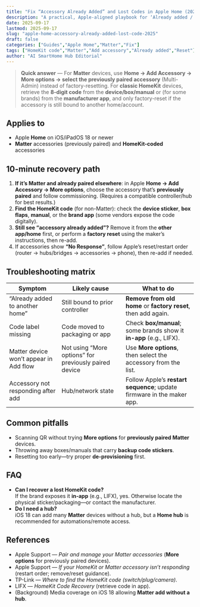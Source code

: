 ```yaml
---
title: "Fix “Accessory Already Added” and Lost Codes in Apple Home (2025)"
description: "A practical, Apple-aligned playbook for ‘Already added / Can’t add accessory’ and missing HomeKit/Matter codes—where to find codes, how to add previously paired Matter devices, and when to reset."
date: 2025-09-17
lastmod: 2025-09-17
slug: "apple-home-accessory-already-added-lost-code-2025"
draft: false
categories: ["Guides","Apple Home","Matter","Fix"]
tags: ["HomeKit code","Matter","Add accessory","Already added","Reset"]
author: "AI SmartHome Hub Editorial"
---
```


> **Quick answer** — For **Matter** devices, use **Home → Add Accessory → More options → select the previously paired accessory** (Multi-Admin) instead of factory-resetting. For **classic HomeKit** devices, retrieve the **8-digit code** from the **device/box/manual** or (for some brands) from the **manufacturer app**, and only factory-reset if the accessory is still bound to another home/account.

## Applies to
- Apple **Home** on iOS/iPadOS 18 or newer  
- **Matter** accessories (previously paired) and **HomeKit-coded** accessories

## 10-minute recovery path
1. **If it’s Matter and already paired elsewhere**: in Apple **Home → Add Accessory → More options**, choose the accessory that’s **previously paired** and follow commissioning. (Requires a compatible controller/hub for best results.)  
2. **Find the HomeKit code** (for non-Matter): check the **device sticker**, **box flaps**, **manual**, or the **brand app** (some vendors expose the code digitally).  
3. **Still see “accessory already added”?** Remove it from the **other app/home** first, or perform a **factory reset** using the maker’s instructions, then re-add.  
4. If accessories show **“No Response”**, follow Apple’s reset/restart order (router → hubs/bridges → accessories → phone), then re-add if needed.

## Troubleshooting matrix
| Symptom                                | Likely cause                                          | What to do                                                   |
| -------------------------------------- | ----------------------------------------------------- | ------------------------------------------------------------ |
| “Already added to another home”        | Still bound to prior controller                       | **Remove from old home** or **factory reset**, then add again. |
| Code label missing                     | Code moved to packaging or app                        | Check **box/manual**; some brands show it **in-app** (e.g., LIFX). |
| Matter device won’t appear in Add flow | Not using “More options” for previously paired device | Use **More options**, then select the accessory from the list. |
| Accessory not responding after add     | Hub/network state                                     | Follow Apple’s **restart sequence**; update firmware in the maker app. |

## Common pitfalls
- Scanning QR without trying **More options** for **previously paired Matter** devices.  
- Throwing away boxes/manuals that carry **backup code stickers**.  
- Resetting too early—try proper **de-provisioning** first.

## FAQ
- **Can I recover a lost HomeKit code?**  
  If the brand exposes it **in-app** (e.g., LIFX), yes. Otherwise locate the physical sticker/packaging—or contact the manufacturer.  
- **Do I need a hub?**  
  iOS 18 can add many **Matter** devices without a hub, but a **Home hub** is recommended for automations/remote access.

## References
- Apple Support — *Pair and manage your Matter accessories* (**More options** for previously paired devices).  
- Apple Support — *If your HomeKit or Matter accessory isn’t responding* (restart order; remove/reset guidance).  
- TP-Link — *Where to find the HomeKit code (switch/plug/camera)*.  
- LIFX — *HomeKit Code Recovery* (retrieve code in app).  
- (Background) Media coverage on iOS 18 allowing **Matter add without a hub**.